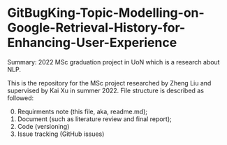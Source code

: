 # GitBugKing-Topic-Modelling-on-Google-Retrieval-History-for-Enhancing-User-Experience
Summary: 2022 MSc graduation project in UoN which is a research about NLP.

This is the repository for the MSc project researched by Zheng Liu and supervised by Kai Xu in summer 2022. File structure is described as followed:

0. Requirments note (this file, aka, readme.md);
1. Document (such as literature review and final report);
2. Code (versioning)
3. Issue tracking (GitHub issues)
